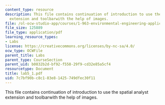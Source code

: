 ```yaml
---
content_type: resource
description: This file contains continuation of introduction to use the spatial analyst
  extension and toolbarwith the help of images.
file: /ol-ocw-studio-app/courses/1-963-environmental-engineering-applications-of-geographic-information-systems-fall-2004/7c7bf90bc8c183e81425749dfec30f11_lab5_1.pdf
file_size: 125889
file_type: application/pdf
learning_resource_types:
- Labs
license: https://creativecommons.org/licenses/by-nc-sa/4.0/
ocw_type: OCWFile
parent_title: Labs
parent_type: CourseSection
parent_uid: b0832b2d-bf92-f558-29f9-cd32e85a5cf4
resourcetype: Document
title: lab5_1.pdf
uid: 7c7bf90b-c8c1-83e8-1425-749dfec30f11
---
```

This file contains continuation of introduction to use the spatial analyst extension and toolbarwith the help of images.